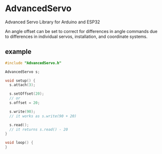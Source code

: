 # AdvancedServo
Advanced Servo Library for Arduino and ESP32

An angle offset can be set to correct for differences in angle commands due to differences in individual servos, installation, and coordinate systems.

## example
```cpp
#include "AdvancedServo.h"

AdvancedServo s;

void setup() {
  s.attach(3);

  s.setOffset(20);
  // or
  s.offset = 20;

  s.write(90);
  // it works as s.write(90 + 20)

  s.read();
  // it returns s.read() - 20
}

void loop() {
}
```
